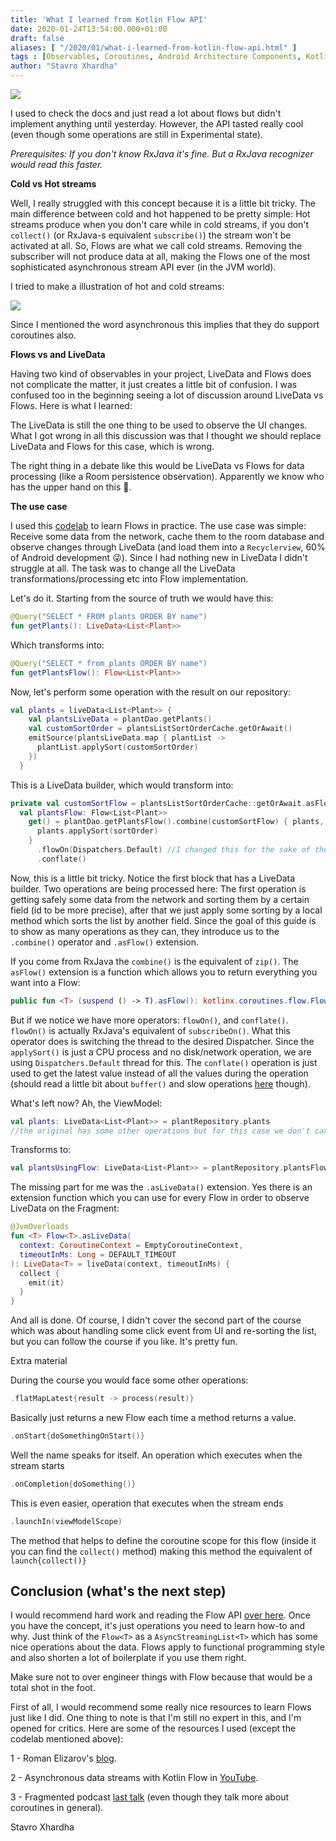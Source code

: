 ```yaml
---
title: 'What I learned from Kotlin Flow API'
date: 2020-01-24T13:54:00.000+01:00
draft: false
aliases: [ "/2020/01/what-i-learned-from-kotlin-flow-api.html" ]
tags : [Observables, Coroutines, Android Architecture Components, Kotlin Flows, LiveData, Asynchronous, Kotlin, Android]
author: "Stavro Xhardha"
---
```


[![](https://1.bp.blogspot.com/-RkVRvfUOguU/XirklPNZgKI/AAAAAAAARRA/02ijqmfVQskx0mSBd_umY2AoR8Wh8rqBQCLcBGAsYHQ/s1600/tenor.gif)](https://1.bp.blogspot.com/-RkVRvfUOguU/XirklPNZgKI/AAAAAAAARRA/02ijqmfVQskx0mSBd_umY2AoR8Wh8rqBQCLcBGAsYHQ/s1600/tenor.gif)

I used to check the docs and just read a lot about flows but didn't implement anything until yesterday. However, the API tasted really cool (even though some operations are still in Experimental state).

_Prerequisites: If you don't know RxJava it's fine. But a RxJava recognizer would read this faster._

**Cold vs Hot streams**

Well, I really struggled with this concept because it is a little bit tricky. The main difference between cold and hot happened to be pretty simple: Hot streams produce when you don't care while in cold streams, if you don't `collect()` (or RxJava-s equivalent `subscribe()`) the stream won't be activated at all. So, Flows are what we call cold streams. Removing the subscriber will not produce data at all, making the Flows one of the most sophisticated asynchronous stream API ever (in the JVM world).

I tried to make a illustration of hot and cold streams:

[![](https://1.bp.blogspot.com/-tVIgw0QHIuM/XirP-gDj3rI/AAAAAAAARQg/e1ehBZfopmgJJHomA42_GfaifCvJcvNdgCLcBGAsYHQ/s1600/Streams.png)](https://1.bp.blogspot.com/-tVIgw0QHIuM/XirP-gDj3rI/AAAAAAAARQg/e1ehBZfopmgJJHomA42_GfaifCvJcvNdgCLcBGAsYHQ/s1600/Streams.png)

Since I mentioned the word asynchronous this implies that they do support coroutines also.

**Flows vs and LiveData**

Having two kind of observables in your project, LiveData and Flows does not complicate the matter, it just creates a little bit of confusion. I was confused too in the beginning seeing a lot of discussion around LiveData vs Flows. Here is what I learned:

The LiveData is still the one thing to be used to observe the UI changes. What I got wrong in all this discussion was that I thought we should replace LiveData and Flows for this case, which is wrong.

The right thing in a debate like this would be LiveData vs Flows for data processing (like a Room persistence observation). Apparently we know who has the upper hand on this 🌊.

**The use case**

I used this [codelab](https://codelabs.developers.google.com/codelabs/advanced-kotlin-coroutines/#0) to learn Flows in practice. The use case was simple: Receive some data from the network, cache them to the room database and observe changes through LiveData (and load them into a `Recyclerview`, 60% of Android development 😜). Since I had nothing new in LiveData I didn't struggle at all. The task was to change all the LiveData transformations/processing etc into Flow implementation.

Let's do it. Starting from the source of truth we would have this:

```kotlin
@Query("SELECT * FROM plants ORDER BY name")  
fun getPlants(): LiveData<List<Plant>>
```

Which transforms into:

```kotlin
@Query("SELECT * from plants ORDER BY name")  
fun getPlantsFlow(): Flow<List<Plant>>
```

Now, let's perform some operation with the result on our repository:

```kotlin
val plants = liveData<List<Plant>> {  
    val plantsLiveData = plantDao.getPlants()  
    val customSortOrder = plantsListSortOrderCache.getOrAwait()  
    emitSource(plantsLiveData.map { plantList ->  
      plantList.applySort(customSortOrder)  
    })  
  }
```

This is a LiveData builder, which would transform into:

```kotlin
private val customSortFlow = plantsListSortOrderCache::getOrAwait.asFlow()  
  val plantsFlow: Flow<List<Plant>>  
    get() = plantDao.getPlantsFlow().combine(customSortFlow) { plants, sortOrder ->  
      plants.applySort(sortOrder)  
    }  
      .flowOn(Dispatchers.Default) //I changed this for the sake of the guideline  
      .conflate()
```

Now, this is a little bit tricky. Notice the first block that has a LiveData builder. Two operations are being processed here: The first operation is getting safely some data from the network and sorting them by a certain field (id to be more precise), after that we just apply some sorting by a local method which sorts the list by another field. Since the goal of this guide is to show as many operations as they can, they introduce us to the `.combine()` operator and `.asFlow()` extension.

If you come from RxJava the `combine()` is the equivalent of `zip()`. The `asFlow()` extension is a function which allows you to return everything you want into a Flow:

```kotlin
public fun <T> (suspend () -> T).asFlow(): kotlinx.coroutines.flow.Flow<T> { /* compiled code */ }
```

But if we notice we have more operators: `flowOn()`, and `conflate()`. `flowOn()` is actually RxJava's equivalent of `subscribeOn()`. What this operator does is switching the thread to the desired Dispatcher. Since the `applySort()` is just a CPU process and no disk/network operation, we are using `Dispatchers.Default` thread for this. The `conflate()` operation is just used to get the latest value instead of all the values during the operation (should read a little bit about `buffer()` and slow operations [here](https://kotlinlang.org/docs/reference/coroutines/flow.html#buffering) though).

What's left now? Ah, the ViewModel:

```kotlin
val plants: LiveData<List<Plant>> = plantRepository.plants 
//the original has some other operations but for this case we don't care, just return a LiveData
```

Transforms to:

```kotlin
val plantsUsingFlow: LiveData<List<Plant>> = plantRepository.plantsFlow.asLiveData()
```

The missing part for me was the `.asLiveData()` extension. Yes there is an extension function which you can use for every Flow in order to observe LiveData on the Fragment:

```kotlin
@JvmOverloads  
fun <T> Flow<T>.asLiveData(  
  context: CoroutineContext = EmptyCoroutineContext,  
  timeoutInMs: Long = DEFAULT_TIMEOUT  
): LiveData<T> = liveData(context, timeoutInMs) {  
  collect {  
    emit(it)  
  }  
}
```

And all is done. Of course, I didn't cover the second part of the course which was about handling some click event from UI and re-sorting the list, but you can follow the course if you like. It's pretty fun.

Extra material

During the course you would face some other operations:

```kotlin
.flatMapLatest{result -> process(result)}
```

Basically just returns a new Flow each time a method returns a value.

```kotlin
.onStart{doSomethingOnStart()}
```

Well the name speaks for itself. An operation which executes when the stream starts

```kotlin
.onCompletion{doSomething()}
```
This is even easier, operation that executes when the stream ends

```kotlin
.launchIn(viewModelScope)
```

The method that helps to define the coroutine scope for this flow (inside it you can find the `collect()` method) making this method the equivalent of `launch{collect()}`

## Conclusion (what's the next step)

I would recommend hard work and reading the Flow API [over here](https://kotlinlang.org/docs/reference/coroutines/flow.html). Once you have the concept, it's just operations you need to learn how-to and why. Just think of the `Flow<T>` as a `AsyncStreamingList<T>` which has some nice operations about the data. Flows apply to functional programming style and also shorten a lot of boilerplate if you use them right.

Make sure not to over engineer things with Flow because that would be a total shot in the foot.

First of all, I would recommend some really nice resources to learn Flows just like I did. One thing to note is that I'm still no expert in this, and I'm opened for critics. Here are some of the resources I used (except the codelab mentioned above):

1 - Roman Elizarov's [blog](https://medium.com/@elizarov).

2 - Asynchronous data streams with Kotlin Flow in [YouTube](https://www.youtube.com/watch?v=tYcqn48SMT8).

3 - Fragmented podcast [last talk](https://fragmentedpodcast.com/episodes/187/) (even though they talk more about coroutines in general).

Stavro Xhardha